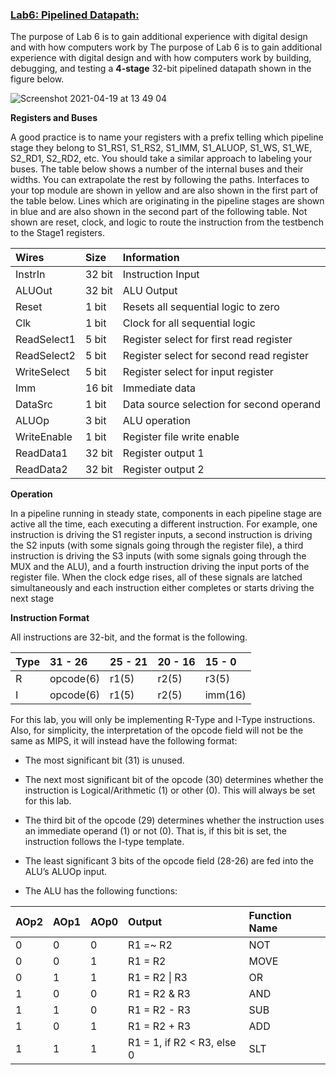 ### <ins>Lab6: Pipelined Datapath:</ins>

The purpose of Lab 6 is to gain additional experience with digital design and with how computers work by The purpose of Lab 6 is to gain additional experience with digital design and with how computers work by building, debugging, and testing a **4-stage** 32-bit pipelined datapath shown in the figure below.

![Screenshot 2021-04-19 at 13 49 04](https://user-images.githubusercontent.com/60196280/115280576-18a8cc00-a116-11eb-9761-eee9466ad02a.png)

**Registers and Buses**

A good practice is to name your registers with a prefix telling which pipeline stage they belong to
S1_RS1, S1_RS2, S1_IMM, S1_ALUOP, S1_WS, S1_WE, S2_RD1, S2_RD2, etc. You should take a similar 
approach to labeling your buses. The table below shows a number of the internal buses and their 
widths. You can extrapolate the rest by following the paths. Interfaces to your top module are shown in yellow and are also shown in the first part of the table below. Lines which are originating in the pipeline stages are shown in blue and are also shown in the second part of the following table. Not shown are reset, clock, and logic to route the instruction from the testbench to the Stage1 registers.

| Wires     | Size      | Information       |
|:----------|:----------|:------------------|
| InstrIn   | 32 bit    | Instruction Input |
| ALUOut    | 32 bit    | ALU Output        |
| Reset     | 1 bit     | Resets all sequential logic to zero |
| Clk       | 1 bit     | Clock for all sequential logic |
| ReadSelect1   | 5 bit | Register select for first read register |
| ReadSelect2   | 5 bit | Register select for second read register |
| WriteSelect   | 5 bit | Register select for input register |
| Imm       | 16 bit    | Immediate data |
| DataSrc   | 1 bit     | Data source selection for second operand |
| ALUOp     | 3 bit     | ALU operation |
| WriteEnable   | 1 bit | Register file write enable |
| ReadData1 | 32 bit    | Register output 1 |
| ReadData2 | 32 bit    | Register output 2 |

**Operation**

In a pipeline running in steady state, components in each pipeline stage are active all the time, each executing a different instruction. For example, one instruction is driving the S1 register inputs, a second instruction is driving the S2 inputs (with some signals going through the register file), a third instruction is driving the S3 inputs (with some signals going through the MUX and the ALU), and a fourth instruction driving the input ports of the register file. When the clock edge rises, all of these signals are latched simultaneously and each instruction either completes or starts driving the next stage

**Instruction Format**

All instructions are 32-bit, and the format is the following.

| Type  | 31 - 26   | 25 - 21 | 20 - 16 | 15 - 0 |
|:------|:----------|:--------|:--------|:-------|
| R     | opcode(6) | r1(5)   | r2(5)   | r3(5)  |
| I     | opcode(6) | r1(5)   | r2(5)   | imm(16)|

For this lab, you will only be implementing R-Type and I-Type instructions. Also, for simplicity, the interpretation of the opcode field will not be the same as MIPS, it will instead have the following format:

* The most significant bit (31) is unused.

* The next most significant bit of the opcode (30) determines whether the instruction is
Logical/Arithmetic (1) or other (0). This will always be set for this lab.

* The third bit of the opcode (29) determines whether the instruction uses an immediate operand (1)
or not (0). That is, if this bit is set, the instruction follows the I-type template.

* The least significant 3 bits of the opcode field (28-26) are fed into the ALU’s ALUOp input.

* The ALU has the following functions:

| AOp2  | AOp1  | AOp0  | Output                    | Function Name |
|:-----|:-----|:-----|:---------|:--------------|
| 0     | 0     | 0     | R1 =~ R2                  | NOT           |
| 0     | 0     | 1     | R1 = R2                   | MOVE          |
| 0     | 1     | 1     | R1 = R2 \| R3             | OR            |
| 1     | 0     | 0     | R1 = R2 & R3              | AND           |
| 1     | 1     | 0     | R1 = R2 - R3              | SUB           |
| 1     | 0     | 1     | R1 = R2 + R3              | ADD           |
| 1     | 1     | 1     | R1 = 1, if R2 < R3, else 0| SLT           |
